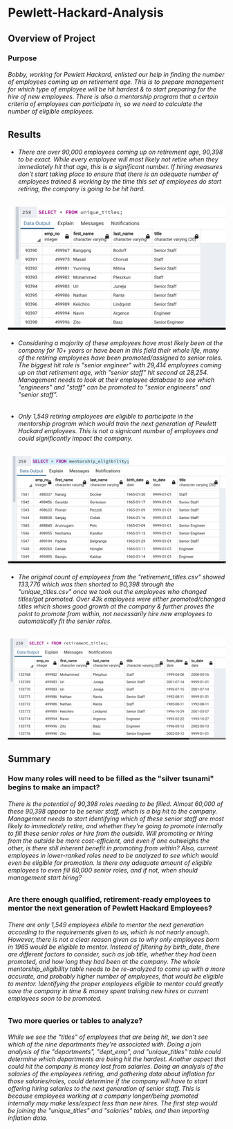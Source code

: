 # Pewlett-Hackard-Analysis
## Overview of Project
### Purpose
###### Bobby, working for Pewlett Hackard, enlisted our help in finding the number of employees coming up on retirement age. This is to prepare management for which type of employee will be hit hardest & to start preparing for the hire of new employees. There is also a mentorship program that a certain criteria of employees can participate in, so we need to calculate the number of eligible employees.
## Results
* ###### There are over 90,000 employees coming up on retirement age, 90,398 to be exact. While every employee will most likely not retire when they immediately hit that age, this is a significant number. If hiring measures don't start taking place to ensure that there is an adequate number of employees trained & working by the time this set of employees do start retiring, the company is going to be hit hard.

![2017 original script run time](https://github.com/liabrooke/Pewlett-Hackard-Analysis/blob/main/Unique_titles_count.png) 

* ###### Considering a majority of these employees have most likely been at the company for 10+ years or have been in this field their whole life, many of the retiring employees have been promoted/assigned to senior roles. The biggest hit role is "senior engineer" with 29,414 employees coming up on that retirement age, with "senior staff" hit second at 28,254. Management needs to look at their employee database to see which "engineers" and "staff" can be promoted to "senior engineers" and "senior staff".
* ###### Only 1,549 retiring employees are eligible to participate in the mentorship program which would train the next generation of Pewlett Hackard employees. This is not a signicant number of employees and could significantly impact the company.

![2017 original script run time](https://github.com/liabrooke/Pewlett-Hackard-Analysis/blob/main/Mentorship_eligibility_count.png) 

* ###### The original count of employees from the "retirement_titles.csv" showed 133,776 which was then shorted to 90,398 through the "unique_titles.csv" once we took out the employees who changed titles/got promoted. Over 43k employees were either promoted/changed titles which shows good growth at the company & further proves the point to promote from within, not necessarily hire new employees to automatically fit the senior roles.

![2017 original script run time](https://github.com/liabrooke/Pewlett-Hackard-Analysis/blob/main/Retirement_titles_count.png) 

## Summary
### How many roles will need to be filled as the "silver tsunami" begins to make an impact?
###### There is the potential of 90,398 roles needing to be filled. Almost 60,000 of these 90,398 appear to be senior staff, which is a big hit to the company. Management needs to start identifying which of these senior staff are most likely to immediately retire, and whether they're going to promote internally to fill these senior roles or hire from the outside. Will promoting or hiring from the outside be more cost-efficient, and even if one outweighs the other, is there still inherent benefit in promoting from within? Also, current employees in lower-ranked roles need to be analyzed to see which would even be eligible for promotion. Is there any adequate amount of eligible employees to even fill 60,000 senior roles, and if not, when should management start hiring?
### Are there enough qualified, retirement-ready employees to mentor the next generation of Pewlett Hackard Employees?
###### There are only 1,549 employees elibile to mentor the next generation according to the requirements given to us, which is not nearly enough. However, there is not a clear reason given as to why only employees born in 1965 would be eligible to mentor. Instead of filtering by birth_date, there are different factors to consider, such as job title, whether they had been promoted, and how long they had been at the company. The whole mentorship_eligibility table needs to be re-analyzed to come up with a more accurate, and probably higher number of employees, that would be eligible to mentor. Identifying the proper employees eligible to mentor could greatly save the company in time & money spent training new hires or current employees soon to be promoted.
### Two more queries or tables to analyze?
###### While we see the "titles" of employees that are being hit, we don't see which of the nine departments they're associated with. Doing a join analysis of the "departments", "dept_emp", and "unique_titles" table could determine which departments are being hit the hardest. Another aspect that could hit the company is money lost from salaries. Doing an analysis of the salaries of the employees retiring, and gathering data about inflation for those salaries/roles, could determine if the company will have to start offering hiring salaries to the next generation of senior staff. This is because employees working at a company longer/being promoted internally may make less/expect less than new hires. The first step would be joining the "unique_titles" and "salaries" tables, and then importing inflation data.

